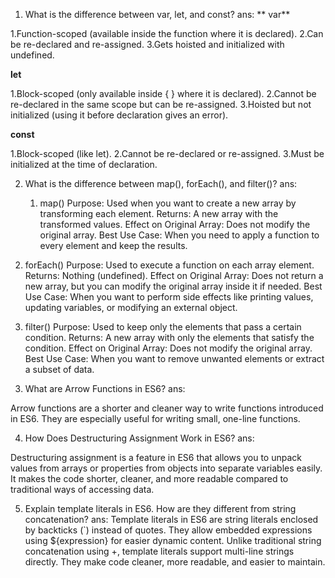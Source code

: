 1) What is the difference between var, let, and const?
   ans:
 **  var**

1.Function-scoped (available inside the function where it is declared).
2.Can be re-declared and re-assigned.
3.Gets hoisted and initialized with undefined.

**let**

1.Block-scoped (only available inside { } where it is declared).
2.Cannot be re-declared in the same scope but can be re-assigned.
3.Hoisted but not initialized (using it before declaration gives an error).

**const**

1.Block-scoped (like let).
2.Cannot be re-declared or re-assigned.
3.Must be initialized at the time of declaration.

2) What is the difference between map(), forEach(), and filter()?
   ans:

   1. map()
Purpose: Used when you want to create a new array by transforming each element.
Returns: A new array with the transformed values.
Effect on Original Array: Does not modify the original array.
Best Use Case: When you need to apply a function to every element and keep the results.

2. forEach()
Purpose: Used to execute a function on each array element.
Returns: Nothing (undefined).
Effect on Original Array: Does not return a new array, but you can modify the original array inside it if needed.
Best Use Case: When you want to perform side effects like printing values, updating variables, or modifying an external object.

3. filter()
Purpose: Used to keep only the elements that pass a certain condition.
Returns: A new array with only the elements that satisfy the condition.
Effect on Original Array: Does not modify the original array.
Best Use Case: When you want to remove unwanted elements or extract a subset of data.

3) What are Arrow Functions in ES6?
   ans:

Arrow functions are a shorter and cleaner way to write functions introduced in ES6.
They are especially useful for writing small, one-line functions.


4) How Does Destructuring Assignment Work in ES6?
 ans:

Destructuring assignment is a feature in ES6 that allows you to unpack values from arrays or properties from objects into separate variables easily.
It makes the code shorter, cleaner, and more readable compared to traditional ways of accessing data.


5) Explain template literals in ES6. How are they different from string concatenation?
   ans:
   Template literals in ES6 are string literals enclosed by backticks (`) instead of quotes.
    They allow embedded expressions using ${expression} for easier dynamic content.
    Unlike traditional string concatenation using +, template literals support multi-line strings directly. They make code cleaner, more readable, and easier to maintain.

